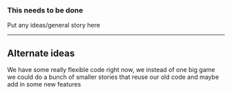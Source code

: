 ### This needs to be done
Put any ideas/general story here
_____
## Alternate ideas
We have some really flexible code right now, we instead of one big game we could do a bunch of smaller stories that reuse our old code and maybe add in some new features
